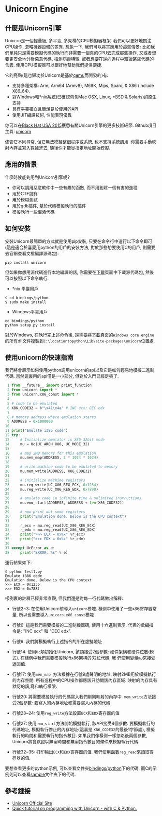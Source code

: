 # Unicorn Engine

## 什麼是Unicorn引擎

Unicorn是一個輕量級, 多平臺, 多架構的CPU模擬器框架. 我們可以更好地關注CPU操作, 忽略機器設備的差異. 想象一下, 我們可以將其應用於這些情景: 比如我們單純只是需要模擬代碼的執行而非需要一個真的CPU去完成那些操作, 又或者想要更安全地分析惡意代碼, 檢測病毒特徵, 或者想要在逆向過程中驗證某些代碼的含義. 使用CPU模擬器可以很好地幫助我們提供便捷.

它的亮點(這也歸功於Unicorn是基於[qemu](http://www.qemu.org)而開發的)有:

* 支持多種架構: Arm, Arm64 (Armv8), M68K, Mips, Sparc, & X86 (include X86_64).
* 對Windows和*nix系統(已確認包含Mac OSX, Linux, *BSD & Solaris)的原生支持
* 具有平臺獨立且簡潔易於使用的API
* 使用JIT編譯技術, 性能表現優異

你可以在[Black Hat USA 2015](http://www.unicorn-engine.org/BHUSA2015-unicorn.pdf)獲悉有關Unicorn引擎的更多技術細節. Github項目主頁: [unicorn](https://github.com/unicorn-engine/unicorn)

儘管它不同尋常, 但它無法模擬整個程序或系統, 也不支持系統調用. 你需要手動映射內存並寫入數據進去, 隨後你才能從指定地址開始模擬. 

## 應用的情景

什麼時候能夠用到Unicorn引擎呢? 

* 你可以調用惡意軟件中一些有趣的函數, 而不用創建一個有害的進程.
* 用於CTF競賽
* 用於模糊測試
* 用於gdb插件, 基於代碼模擬執行的插件
* 模擬執行一些混淆代碼

## 如何安裝

安裝Unicorn最簡單的方式就是使用pip安裝, 只要在命令行中運行以下命令即可(這是適合於喜愛用python的用戶的安裝方法, 對於那些想要使用C的用戶, 則需要去官網查看文檔編譯源碼包):

``` shell
pip install unicorn
```

但如果你想用源代碼進行本地編譯的話, 你需要在[下載](http://www.unicorn-engine.org/download/)頁面中下載源代碼包, 然後可以按照以下命令執行:

* *nix 平臺用戶

``` shell
$ cd bindings/python
$ sudo make install
```

* Windows平臺用戶

``` shell
cd bindings/python
python setup.py install
```

對於Windows, 在執行完上述命令後, 還需要將[下載](http://www.unicorn-engine.org/download/)頁面的`Windows core engine`的所有dll文件複製到`C:\locationtopython\Lib\site-packages\unicorn`位置處. 

## 使用unicorn的快速指南

我們將會展示如何使用python調用unicorn的api以及它是如何輕易地模擬二進制代碼. 當然這裏用的api僅是一小部分, 但對於入門已經足夠了.

``` python
 1 from __future__ import print_function
 2 from unicorn import *
 3 from unicorn.x86_const import *
 4 
 5 # code to be emulated
 6 X86_CODE32 = b"\x41\x4a" # INC ecx; DEC edx
 7 
 8 # memory address where emulation starts
 9 ADDRESS = 0x1000000
10 
11 print("Emulate i386 code")
12 try:
13     # Initialize emulator in X86-32bit mode
14     mu = Uc(UC_ARCH_X86, UC_MODE_32)
15 
16     # map 2MB memory for this emulation
17     mu.mem_map(ADDRESS, 2 * 1024 * 1024)
18 
19     # write machine code to be emulated to memory
20     mu.mem_write(ADDRESS, X86_CODE32)
21 
22     # initialize machine registers
23     mu.reg_write(UC_X86_REG_ECX, 0x1234)
24     mu.reg_write(UC_X86_REG_EDX, 0x7890)
25 
26     # emulate code in infinite time & unlimited instructions
27     mu.emu_start(ADDRESS, ADDRESS + len(X86_CODE32))
28 
29     # now print out some registers
30     print("Emulation done. Below is the CPU context")
31 
32     r_ecx = mu.reg_read(UC_X86_REG_ECX)
33     r_edx = mu.reg_read(UC_X86_REG_EDX)
34     print(">>> ECX = 0x%x" %r_ecx)
35     print(">>> EDX = 0x%x" %r_edx)
36 
37 except UcError as e:
38     print("ERROR: %s" % e)
```

運行結果如下:

``` shell
$ python test1.py 
Emulate i386 code
Emulation done. Below is the CPU context
>>> ECX = 0x1235
>>> EDX = 0x788f
```

樣例裏的註釋已經非常直觀, 但我們還是對每一行代碼做出解釋:

* 行號2~3: 在使用Unicorn前導入`unicorn`模塊. 樣例中使用了一些x86寄存器常量, 所以也需要導入`unicorn.x86_const`模塊

* 行號6: 這是我們需要模擬的二進制機器碼, 使用十六進制表示, 代表的彙編指令是: "INC ecx" 和 "DEC edx".

* 行號9: 我們將模擬執行上述指令的所在虛擬地址

* 行號14: 使用`Uc`類初始化Unicorn, 該類接受2個參數: 硬件架構和硬件位數(模式). 在樣例中我們需要模擬執行x86架構的32位代碼, 我
們使用變量`mu`來接受返回值.

* 行號17: 使用`mem_map `方法根據在行號9處聲明的地址, 映射2MB用於模擬執行的內存空間. 所有進程中的CPU操作都應該只訪問該內存區域. 映射的內存具有默認的讀,寫和執行權限.

* 行號20: 將需要模擬執行的代碼寫入我們剛剛映射的內存中. `mem_write`方法接受2個參數: 要寫入的內存地址和需要寫入內存的代碼.

* 行號23~24: 使用`reg_write`方法設置`ECX`和`EDX`寄存器的值

* 行號27: 使用`emu_start`方法開始模擬執行, 該API接受4個參數: 要模擬執行的代碼地址, 模擬執行停止的內存地址(這裏是
`X86_CODE32`的最後1字節處), 模擬執行的時間和需要執行的指令數目. 如果我們像樣例一樣忽略後兩個參數, Unicorn將會默認以無窮時間和無窮指令數目的條件來模擬執行代碼. 

* 行號32~35: 打印輸出`ECX`和`EDX`寄存器的值. 我們使用函數`reg_read`來讀取寄存器的值.


要想查看更多的python示例, 可以查看文件夾[bindings/python](https://github.com/unicorn-engine/unicorn/tree/master/bindings/python)下的代碼. 而C的示例則可以查看[sample](https://github.com/unicorn-engine/unicorn/tree/master/samples)文件夾下的代碼. 


## 參考鏈接

* [Unicorn Official Site](http://www.unicorn-engine.org/)
* [Quick tutorial on programming with Unicorn - with C & Python.](http://www.unicorn-engine.org/docs/)